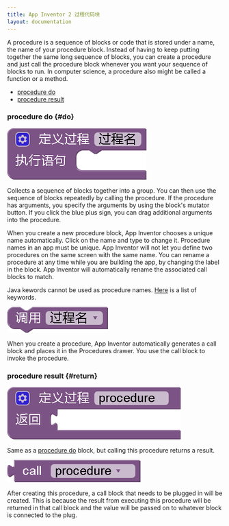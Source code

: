 ```yaml
---
title: App Inventor 2 过程代码块
layout: documentation
---
```


A procedure is a sequence of blocks or code that is stored under a name, the name of your procedure block. Instead of having to keep putting together the same long sequence of blocks, you can create a procedure and just call the procedure block whenever you want your sequence of blocks to run. In computer science, a procedure also might be called a function or a method.

* [procedure do](#do)
* [procedure result](#return)

### procedure do   {#do}

![](images/procedure/do.png)

Collects a sequence of blocks together into a group. You can then use the sequence of blocks repeatedly by calling the procedure. If the procedure has arguments, you specify the arguments by using the block's mutator button. If you click the blue plus sign, you can drag additional arguments into the procedure.

When you create a new procedure block, App Inventor chooses a unique name automatically. Click on the name and type to change it. Procedure names in an app must be unique. App Inventor will not let you define two procedures on the same screen with the same name. You can rename a procedure at any time while you are building the app, by changing the label in the block. App Inventor will automatically rename the associated call blocks to match.

Java kewords cannot be used as procedure names. [Here](https://en.wikipedia.org/wiki/List_of_Java_keywords) is a list of keywords.

![](images/procedure/calldo.png)

When you create a procedure, App Inventor automatically generates a call block and places it in the Procedures drawer. You use the call block to invoke the procedure.

### procedure result   {#return}

![](images/procedure/return.png)

Same as a [procedure do](#do) block, but calling this procedure returns a result.

![](images/procedure/callreturn.png)

After creating this procedure, a call block that needs to be plugged in will be created. This is because the result from executing this procedure will be returned in that call block and the value will be passed on to whatever block is connected to the plug.
